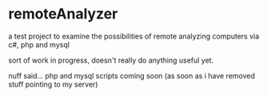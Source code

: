 remoteAnalyzer
==============

a test project to examine the possibilities of remote analyzing computers via c#, php and mysql

sort of work in progress, doesn't really do anything useful yet.

nuff said... php and mysql scripts coming soon (as soon as i have removed stuff pointing to my server)

